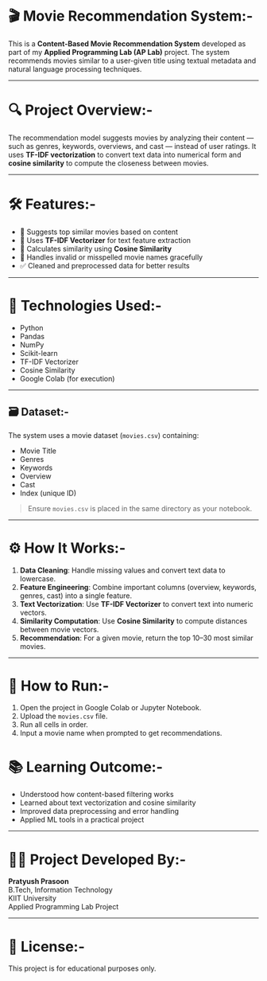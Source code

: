 # 🎬 Movie Recommendation System:-
This is a **Content-Based Movie Recommendation System** developed as part of my **Applied Programming Lab (AP Lab)** project. The system recommends movies similar to a user-given title using textual metadata and natural language processing techniques.

---

# 🔍 Project Overview:-
The recommendation model suggests movies by analyzing their content — such as genres, keywords, overviews, and cast — instead of user ratings. It uses **TF-IDF vectorization** to convert text data into numerical form and **cosine similarity** to compute the closeness between movies.

---

# 🛠️ Features:-
- 🎯 Suggests top similar movies based on content
- 🧠 Uses **TF-IDF Vectorizer** for text feature extraction
- 📏 Calculates similarity using **Cosine Similarity**
- 🚫 Handles invalid or misspelled movie names gracefully
- ✅ Cleaned and preprocessed data for better results

---

# 🧪 Technologies Used:-
- Python  
- Pandas  
- NumPy  
- Scikit-learn  
- TF-IDF Vectorizer  
- Cosine Similarity  
- Google Colab (for execution)

---

## 🗃️ Dataset:-
The system uses a movie dataset (`movies.csv`) containing:
- Movie Title  
- Genres  
- Keywords  
- Overview  
- Cast  
- Index (unique ID)

> Ensure `movies.csv` is placed in the same directory as your notebook.

---

# ⚙️ How It Works:-
1. **Data Cleaning**: Handle missing values and convert text data to lowercase.
2. **Feature Engineering**: Combine important columns (overview, keywords, genres, cast) into a single feature.
3. **Text Vectorization**: Use **TF-IDF Vectorizer** to convert text into numeric vectors.
4. **Similarity Computation**: Use **Cosine Similarity** to compute distances between movie vectors.
5. **Recommendation**: For a given movie, return the top 10–30 most similar movies.

---

# 🚀 How to Run:-

1. Open the project in Google Colab or Jupyter Notebook.
2. Upload the `movies.csv` file.
3. Run all cells in order.
4. Input a movie name when prompted to get recommendations.

# 📚 Learning Outcome:-

- Understood how content-based filtering works
- Learned about text vectorization and cosine similarity
- Improved data preprocessing and error handling
- Applied ML tools in a practical project

---

# 🙋‍♂️ Project Developed By:-
**Pratyush Prasoon**  
B.Tech, Information Technology  
KIIT University  
Applied Programming Lab Project

---

# 📃 License:-
This project is for educational purposes only.

